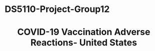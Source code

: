 # DS5110-Project-Group12
<h1 align="center"> COVID-19 Vaccination Adverse Reactions- United States </h1>
